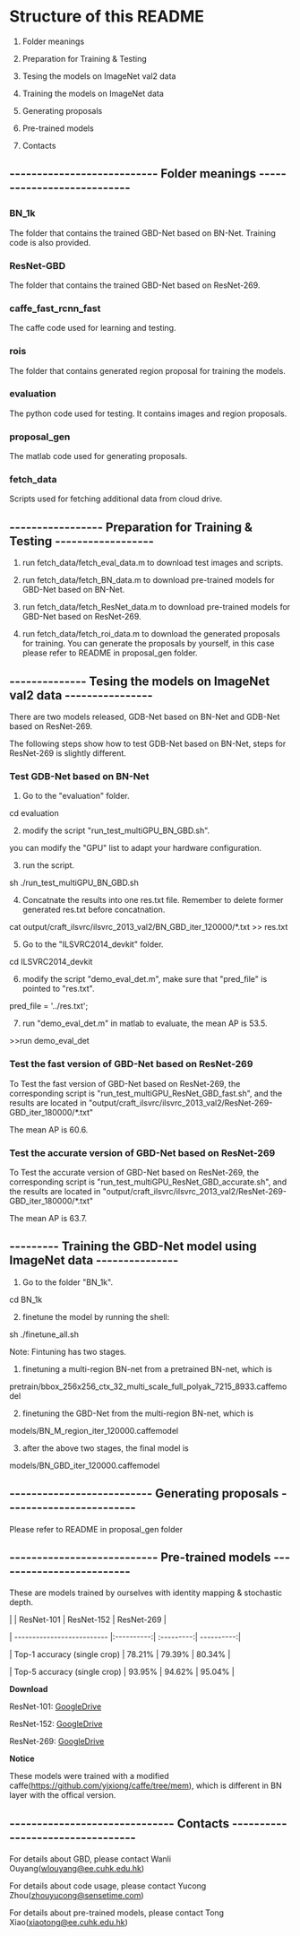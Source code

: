 # Structure of this README
1. Folder meanings
2. Preparation for Training & Testing
3. Tesing the models on ImageNet val2 data
4. Training the models on ImageNet data
5. Generating proposals
6. Pre-trained models
7. Contacts

## --------------------------- Folder meanings ---------------------------
### BN_1k
The folder that contains the trained GBD-Net based on BN-Net. Training code is also provided.

### ResNet-GBD
The folder that contains the trained GBD-Net based on ResNet-269.

### caffe_fast_rcnn_fast
The caffe code used for learning and testing.

### rois
The folder that contains generated region proposal for training the models.

### evaluation
The python code used for testing. It contains images and region proposals.

### proposal_gen
The matlab code used for generating proposals.

### fetch_data
Scripts used for fetching additional data from cloud drive.

## ----------------- Preparation for Training & Testing ------------------
1. run fetch_data/fetch_eval_data.m to download test images and scripts.
2. run fetch_data/fetch_BN_data.m to download pre-trained models for GBD-Net based on BN-Net.
3. run fetch_data/fetch_ResNet_data.m to download pre-trained models for GBD-Net based on ResNet-269.
4. run fetch_data/fetch_roi_data.m to download the generated proposals for training. You can generate the proposals by yourself, in this case please refer to README in proposal_gen folder.

## -------------- Tesing the models on ImageNet val2 data ----------------
There are two models released, GDB-Net based on BN-Net and GDB-Net based on ResNet-269.
The following steps show how to test GDB-Net based on BN-Net, steps for ResNet-269 is slightly different.

### Test GDB-Net based on BN-Net
1. Go to the "evaluation" folder.
cd evaluation

2. modify the script "run_test_multiGPU_BN_GBD.sh".
you can modify the "GPU" list to adapt your hardware configuration.

3. run the script.
sh ./run_test_multiGPU_BN_GBD.sh

4. Concatnate the results into one res.txt file. Remember to delete former generated res.txt before concatnation.
cat output/craft_ilsvrc/ilsvrc_2013_val2/BN_GBD_iter_120000/*.txt >> res.txt

5. Go to the "ILSVRC2014_devkit" folder.
cd ILSVRC2014_devkit

6. modify the script "demo_eval_det.m", make sure that "pred_file" is pointed to "res.txt".
pred_file = '../res.txt';

7. run "demo_eval_det.m" in matlab to evaluate, the mean AP is 53.5.
\>>run demo_eval_det

### Test the fast version of GBD-Net based on ResNet-269

To Test the fast version of GBD-Net based on ResNet-269, the corresponding script is "run_test_multiGPU_ResNet_GBD_fast.sh", and the results are located in "output/craft_ilsvrc/ilsvrc_2013_val2/ResNet-269-GBD_iter_180000/*.txt"

The mean AP is 60.6.

### Test the accurate version of GBD-Net based on ResNet-269
To Test the accurate version of GBD-Net based on ResNet-269, the corresponding script is "run_test_multiGPU_ResNet_GBD_accurate.sh", and the results are located in "output/craft_ilsvrc/ilsvrc_2013_val2/ResNet-269-GBD_iter_180000/*.txt"

The mean AP is 63.7.

## --------- Training the GBD-Net model using ImageNet data ---------------
1. Go to the folder "BN_1k".
cd BN_1k

2. finetune the model by running the shell:
sh ./finetune_all.sh

Note: Fintuning has two stages.

1. finetuning a multi-region BN-net from a pretrained BN-net, which is
pretrain/bbox_256x256_ctx_32_multi_scale_full_polyak_7215_8933.caffemodel

2. finetuning the GBD-Net from the multi-region BN-net, which is
models/BN_M_region_iter_120000.caffemodel

3. after the above two stages, the final model is
models/BN_GBD_iter_120000.caffemodel

## -------------------------- Generating proposals ------------------------
Please refer to README in proposal_gen folder

## --------------------------- Pre-trained models -------------------------
These are models trained by ourselves with identity mapping & stochastic depth.

|                            | ResNet-101 | ResNet-152 | ResNet-269 |
| -------------------------- |:----------:| :---------:| ----------:|
| Top-1 accuracy (single crop) | 78.21%     | 79.39%     | 80.34%     |
| Top-5 accuracy (single crop) | 93.95%     | 94.62%     | 95.04%     |

**Download**

ResNet-101: [GoogleDrive](https://drive.google.com/drive/folders/0B67_d0rLRTQYd1NTTi1nWE9US2M?usp=sharing)

ResNet-152: [GoogleDrive](https://drive.google.com/drive/folders/0B67_d0rLRTQYX2FMMFg1QU5MYTA?usp=sharing)

ResNet-269: [GoogleDrive](https://drive.google.com/drive/folders/0B67_d0rLRTQYM0FRVk9KT3laSGM?usp=sharing)

**Notice**

These models were trained with a modified caffe(https://github.com/yjxiong/caffe/tree/mem), which is different in BN layer with the offical version.

## ------------------------------ Contacts ---------------------------------
For details about GBD, please contact Wanli Ouyang(wlouyang@ee.cuhk.edu.hk)

For details about code usage, please contact Yucong Zhou(zhouyucong@sensetime.com)

For details about pre-trained models, please contact Tong Xiao(xiaotong@ee.cuhk.edu.hk)
